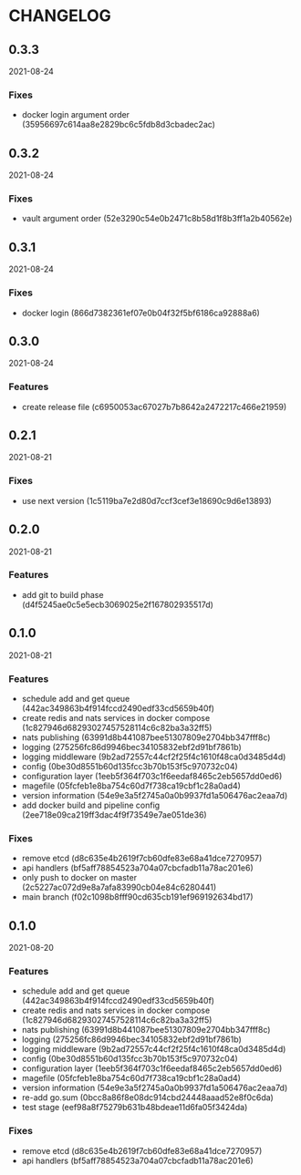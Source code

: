 # CHANGELOG

<!--- next entry here -->

## 0.3.3
2021-08-24

### Fixes

- docker login argument order (35956697c614aa8e2829bc6c5fdb8d3cbadec2ac)

## 0.3.2
2021-08-24

### Fixes

- vault argument order (52e3290c54e0b2471c8b58d1f8b3ff1a2b40562e)

## 0.3.1
2021-08-24

### Fixes

- docker login (866d7382361ef07e0b04f32f5bf6186ca92888a6)

## 0.3.0
2021-08-24

### Features

- create release file (c6950053ac67027b7b8642a2472217c466e21959)

## 0.2.1
2021-08-21

### Fixes

- use next version (1c5119ba7e2d80d7ccf3cef3e18690c9d6e13893)

## 0.2.0
2021-08-21

### Features

- add git to build phase (d4f5245ae0c5e5ecb3069025e2f167802935517d)

## 0.1.0
2021-08-21

### Features

- schedule add and get queue (442ac349863b4f914fccd2490edf33cd5659b40f)
- create redis and nats services in docker compose (1c827946d68293027457528114c6c82ba3a32ff5)
- nats publishing (63991d8b441087bee51307809e2704bb347fff8c)
- logging (275256fc86d9946bec34105832ebf2d91bf7861b)
- logging middleware (9b2ad72557c44cf2f25f4c1610f48ca0d3485d4d)
- config (0be30d8551b60d135fcc3b70b153f5c970732c04)
- configuration layer (1eeb5f364f703c1f6eedaf8465c2eb5657dd0ed6)
- magefile (05fcfeb1e8ba754c60d7f738ca19cbf1c28a0ad4)
- version information (54e9e3a5f2745a0a0b9937fd1a506476ac2eaa7d)
- add docker build and pipeline config (2ee718e09ca219ff3dac4f9f73549e7ae051de36)

### Fixes

- remove etcd (d8c635e4b2619f7cb60dfe83e68a41dce7270957)
- api handlers (bf5aff78854523a704a07cbcfadb11a78ac201e6)
- only push to docker on master (2c5227ac072d9e8a7afa83990cb04e84c6280441)
- main branch (f02c1098b8fff90cd635cb191ef969192634bd17)

## 0.1.0
2021-08-20

### Features

- schedule add and get queue (442ac349863b4f914fccd2490edf33cd5659b40f)
- create redis and nats services in docker compose (1c827946d68293027457528114c6c82ba3a32ff5)
- nats publishing (63991d8b441087bee51307809e2704bb347fff8c)
- logging (275256fc86d9946bec34105832ebf2d91bf7861b)
- logging middleware (9b2ad72557c44cf2f25f4c1610f48ca0d3485d4d)
- config (0be30d8551b60d135fcc3b70b153f5c970732c04)
- configuration layer (1eeb5f364f703c1f6eedaf8465c2eb5657dd0ed6)
- magefile (05fcfeb1e8ba754c60d7f738ca19cbf1c28a0ad4)
- version information (54e9e3a5f2745a0a0b9937fd1a506476ac2eaa7d)
- re-add go.sum (0bcc8a86f8e08dc914cbd24448aaad52e8f0c6da)
- test stage (eef98a8f75279b631b48bdeae11d6fa05f3424da)

### Fixes

- remove etcd (d8c635e4b2619f7cb60dfe83e68a41dce7270957)
- api handlers (bf5aff78854523a704a07cbcfadb11a78ac201e6)